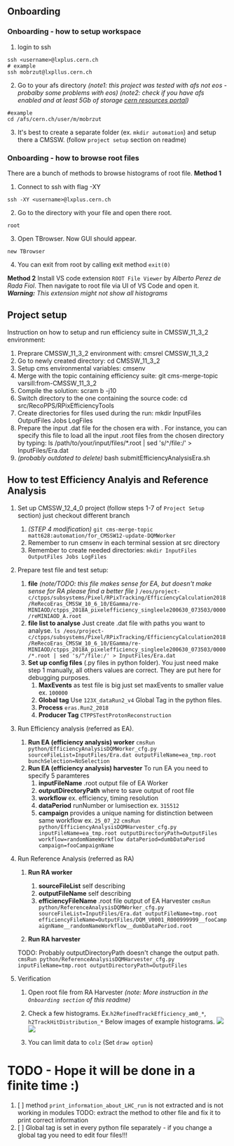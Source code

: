 ## Onboarding
### Onboarding - how to setup workspace 
1. login to ssh 
```
ssh <username>@lxplus.cern.ch
# example
ssh mobrzut@lxpllus.cern.ch
```

2. Go to your afs directory *(note1: this project was tested with afs not eos - probalby some problems with eos)*
*(note2: check if you have afs enabled and at least 5Gb of storage [cern resources portal](https://resources.web.cern.ch/resources/Manage/ListServices.aspx))*

```
#example
cd /afs/cern.ch/user/m/mobrzut
```
3. It's best to create a separate folder (ex. `mkdir automation`) and setup there a CMSSW. (follow `project setup` section on readme)

### Onboarding - how to browse root files
There are a bunch of methods to browse histograms of root file. 
**Method 1**
1. Connect to ssh with flag -XY
```
ssh -XY <username>@lxplus.cern.ch
```

2. Go to the directory with your file and open there root. 
```
root
``` 
3. Open TBrowser. Now GUI should appear. 
```
new TBrowser
```

4. You can exit from root by calling exit method 
```exit(0)```

**Method 2**
Install VS code extension `ROOT File Viewer` by *Alberto Perez de Rada Fiol*. 
Then navigate to root file via UI of VS Code and open it. 
***Warning:** This extension might not show all histograms*
 
## Project setup 
Instruction on how to setup and run efficiency suite in CMSSW_11_3_2 environment:
1. Preprare CMSSW_11_3_2 environment with: cmsrel CMSSW_11_3_2
2. Go to newly created directory: cd CMSSW_11_3_2
3. Setup cms environmental variables: cmsenv
4. Merge with the topic containing efficiency suite: git cms-merge-topic varsill:from-CMSSW_11_3_2
5. Compile the solution: scram b -j10
6. Switch directory to the one containing the source code: cd src/RecoPPS/RPixEfficiencyTools
7. Create directories for files used during the run: mkdir InputFiles OutputFiles Jobs LogFiles
8. Prepare the input .dat file for the chosen era with <era name>. For instance, you can specify this file to load all the input .root files from the chosen directory by typing:
	ls /path/to/your/input/files/*.root | sed 's/^/file:/' > InputFiles/Era<era name>.dat
9. *(probably outdated to delete)* bash submitEfficiencyAnalysisEra.sh <era name>


## How to test Efficiency Analyis and Reference Analysis 
1. Set up CMSSW_12_4_0 project (follow steps 1-7 of `Project Setup` section) just checkout different branch
	1. *(STEP 4 modification)* `git cms-merge-topic matt628:automation/for_CMSSW12-update-DQMWorker`
	2. Remember to run cmsenv in each terminal session at src directory
	3. Remember to create needed directories:
		```mkdir InputFiles OutputFiles Jobs LogFiles```
2. Prepare test file and test setup:
	1. **file** *(note/TODO: this file makes sense for EA, but doesn't make sense for RA please find a better file )* `/eos/project-c/ctpps/subsystems/Pixel/RPixTracking/EfficiencyCalculation2018/ReRecoEras_CMSSW_10_6_10/EGamma/re-MINIAOD/ctpps_2018A_pixelefficiency_singleele200630_073503/0000/reMINIAOD_A.root`
	2. **file list to analyse** Just create .dat file with paths you want to analyse.
	```ls /eos/project-c/ctpps/subsystems/Pixel/RPixTracking/EfficiencyCalculation2018/ReRecoEras_CMSSW_10_6_10/EGamma/re-MINIAOD/ctpps_2018A_pixelefficiency_singleele200630_073503/0000/*.root | sed 's/^/file:/' > InputFiles/Era.dat```
	3. **Set up config files** (.py files in python folder).  You just need make step 1 manually, all others values are correct. They are put here for debugging purposes.  
		1. **MaxEvents** as test file is big just set maxEvents to smaller value ex. `100000`
		2. **Global tag** Use `123X_dataRun2_v4` Global Tag in the python files.
		3. **Process**  `eras.Run2_2018`
		4. **Producer Tag** `CTPPSTestProtonReconstruction`
		
3. Run Efficiency analysis (referred as EA).
	1. **Run EA (efficiency analysis) worker**
		```cmsRun python/EfficiencyAnalysisDQMWorker_cfg.py sourceFileList=InputFiles/Era.dat outputFileName=ea_tmp.root bunchSelection=NoSelection```
	2. **Run EA (efficiency analysis) harvester** To run EA you need to specify 5 paramteres
		1. **inputFileName** .root output file of EA Worker
		2. **outputDirectoryPath** where to save output of root file 
		3. **workflow** ex. efficiency, timing resolution
		4. **dataPeriod** runNumber or lumisection ex. `315512`
		5. **campaign** provides a unique naming for distinction between same workflow ex. `25_07_22`
	```cmsRun python/EfficiencyAnalysisDQMHarvester_cfg.py inputFileName=ea_tmp.root outputDirectoryPath=OutputFiles workflow=randomNameWorkflow dataPeriod=dumbDataPeriod campaign=fooCampaignName```

4. Run Reference Analysis (referred as RA)
	1. **Run RA worker** 
		1. **sourceFileList** self describing
		2. **outputFileName** self describing 
		3. **efficiencyFileName** .root file output of EA Harvester
	```cmsRun python/ReferenceAnalysisDQMWorker_cfg.py sourceFileList=InputFiles/Era.dat outputFileName=tmp.root efficiencyFileName=OutputFiles/DQM_V0001_R000999999__fooCampaignName__randomNameWorkflow__dumbDataPeriod.root```

	2. **Run RA harvester**

	TODO: Probably outputDirectoryPath doesn't change the output path. 
	```cmsRun python/ReferenceAnalysisDQMHarvester_cfg.py inputFileName=tmp.root outputDirectoryPath=OutputFiles```
5. Verification
	1. Open root file from RA Harvester *(note: More instruction in the `Onboarding section` of this readme)*
	2. Check a few histograms. Ex.`h2RefinedTrackEfficiency_am0_*`, `h2TrackHitDistribution_*`
	Below images of example histograms.
	![](ReadmeResources/h2_RefinedTrackEfficiency_example_histogram.png)
	![](ReadmeResources/h2_HitTrackDistribution_example_histogram.png)

	3. You can limit data to `colz` (Set `draw option`) 

# TODO - Hope it will be done in a finite time :)  
1. [ ]  method `print_information_about_LHC_run` is not extracted and is not working in modules 
	TODO: extract the method to other file and fix it to print correct information
2. [ ] Global tag is set in every python file separately - if you change a global tag you need to edit four files!!!

